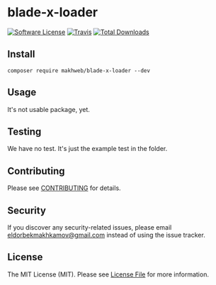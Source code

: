 # blade-x-loader

[![Software License](https://img.shields.io/badge/license-MIT-brightgreen.svg?style=flat-square)](LICENSE.md)
[![Travis](https://img.shields.io/travis/makhweb/blade-x-loader.svg?style=flat-square)]()
[![Total Downloads](https://img.shields.io/packagist/dt/makhweb/blade-x-loader.svg?style=flat-square)](https://packagist.org/packages/makhweb/blade-x-loader)

## Install
`composer require makhweb/blade-x-loader --dev`

## Usage
It's not usable package, yet.

## Testing
We have no test. It's just the example test in the folder.

<!-- ``` bash
vendor/bin/phpunit
``` -->

## Contributing
Please see [CONTRIBUTING](CONTRIBUTING.md) for details.

## Security
If you discover any security-related issues, please email eldorbekmakhkamov@gmail.com instead of using the issue tracker.

## License
The MIT License (MIT). Please see [License File](/LICENSE.md) for more information.